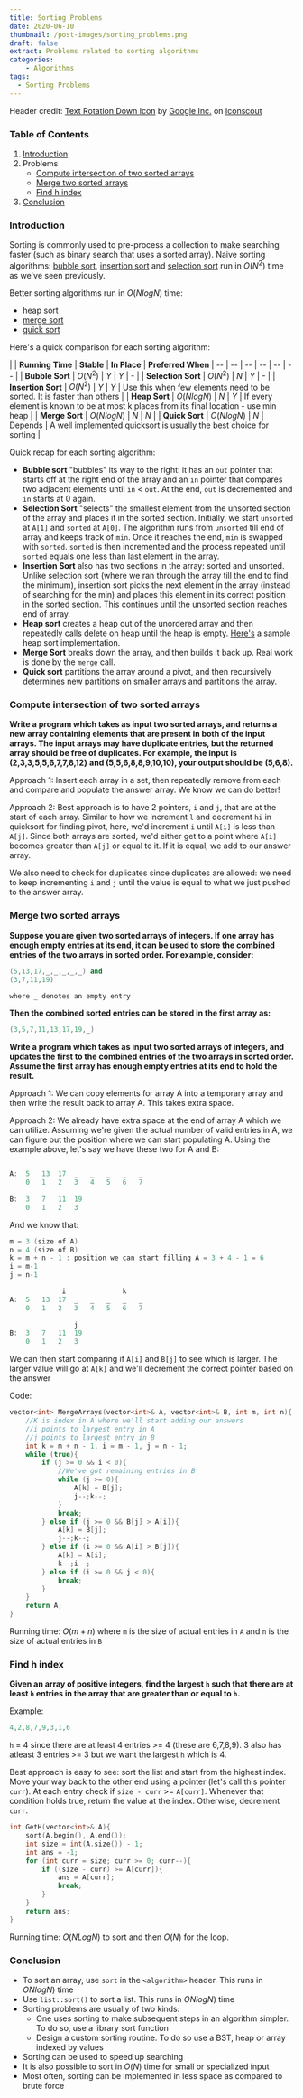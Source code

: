 ```yaml
---
title: Sorting Problems 
date: 2020-06-10
thumbnail: /post-images/sorting_problems.png
draft: false
extract: Problems related to sorting algorithms
categories: 
    - Algorithms
tags:
  - Sorting Problems
---
```


Header credit: <a href="https://iconscout.com/icons/text-rotation-down" target="_blank">Text Rotation Down Icon</a> by <a href="https://iconscout.com/contributors/google-inc">Google Inc.</a> on <a href="https://iconscout.com">Iconscout</a>

### Table of Contents

1. [Introduction](#introduction)
2. Problems
    * [Compute intersection of two sorted arrays](#compute-intersection-of-two-sorted-arrays)
    * [Merge two sorted arrays](#merge-two-sorted-arrays)
    * [Find h index](#find-h-index)
2. [Conclusion](#conclusion)

### Introduction

Sorting is commonly used to pre-process a collection to make searching faster (such as binary search that uses a sorted array). Naive sorting algorithms: [bubble sort](/bubble-sort/), [insertion sort](/insertion-sort/) and [selection sort](/selection-sort/) run in $O(N^2)$ time as we've seen previously. 

Better sorting algorithms run in $O(NlogN)$ time:
- heap sort
- [merge sort](/merge-sort)
- [quick sort](/quick-sort)

Here's a quick comparison for each sorting algorithm:

|  | **Running Time** | **Stable** | **In Place** | **Preferred When**
| -- | -- | -- | -- | -- | -- |
| **Bubble Sort** | $O(N^2)$ | $Y$ | $Y$ | - |
| **Selection Sort** | $O(N^2)$ | $N$ | $Y$ | - |
| **Insertion Sort** | $O(N^2)$ | $Y$ | $Y$ | Use this when few elements need to be sorted. It is faster than others |
| **Heap Sort** | $O(NlogN)$ | $N$ | $Y$ | If every element is known to be at most k places from its final location - use min heap |
| **Merge Sort** | $O(NlogN)$  | $N$ | $N$ |
| **Quick Sort** | $O(NlogN)$  | $N$ | Depends | A well implemented quicksort is usually the best choice for sorting |


Quick recap for each sorting algorithm:
- **Bubble sort** "bubbles" its way to the right: it has an `out` pointer that starts off at the right end of the array and an `in` pointer that compares two adjacent elements until `in` < `out`. At the end, `out` is decremented and `in` starts at 0 again. 
- **Selection Sort** "selects" the smallest element from the unsorted section of the array and places it in the sorted section. Initially, we start `unsorted` at `A[1]` and `sorted` at `A[0]`. The algorithm runs from `unsorted` till end of array and keeps track of `min`. Once it reaches the end, `min` is swapped with `sorted`. `sorted` is then incremented and the process repeated until `sorted` equals one less than last element in the array.
- **Insertion Sort** also has two sections in the array: sorted and unsorted. Unlike selection sort (where we ran through the array till the end to find the minimum), insertion sort picks the next element in the array (instead of searching for the min) and places this element in its correct position in the sorted section. This continues until the unsorted section reaches end of array.
- **Heap sort** creates a heap out of the unordered array and then repeatedly calls delete on heap until the heap is empty. [Here's](/heap/#sample-heap-sort) a sample heap sort implementation.
- **Merge Sort** breaks down the array, and then builds it back up. Real work is done by the `merge` call.
- **Quick sort** partitions the array around a pivot, and then recursively determines new partitions on smaller arrays and partitions the array.

### Compute intersection of two sorted arrays

**Write a program which takes as input two sorted arrays, and returns a new array containing elements that are present in both of the input arrays. The input arrays may have duplicate entries, but the returned array should be free of duplicates. For example, the input is (2,3,3,5,5,6,7,7,8,12} and (5,5,6,8,8,9,10,10), your output should be (5,6,8).**

Approach 1: Insert each array in a set, then repeatedly remove from each and compare and populate the answer array. We know we can do better!

Approach 2: Best approach is to have 2 pointers, `i` and `j`, that are at the start of each array. Similar to how we increment `l` and decrement `hi` in quicksort for finding pivot, here, we'd increment `i` until `A[i]`  is less than `A[j]`. Since both arrays are sorted, we'd either get to a point where `A[i]` becomes greater than `A[j]` or equal to it. If it is equal, we add to our answer array. 

We also need to check for duplicates since duplicates are allowed: we need to keep incrementing `i` and `j` until the value is equal to what we just pushed to the answer array. 

### Merge two sorted arrays

**Suppose you are given two sorted arrays of integers. If one array has enough empty entries at its end, it can be used to store the combined entries of the two arrays in sorted order. For example, consider:**
 
 ```cpp
(5,13,17,_,_,_,_,_) and 
(3,7,11,19)

where _ denotes an empty entry
``` 
**Then the combined sorted entries can be stored in the first array as:**

```cpp
(3,5,7,11,13,17,19,_)
```

 **Write a program which takes as input two sorted arrays of integers, and updates the first to the combined entries of the two arrays in sorted order. Assume the first array has enough empty entries at its end to hold the result.**

Approach 1: We can copy elements for array A into a temporary array and then write the result back to array A. This takes extra space.

Approach 2: We already have extra space at the end of array A which we can utilize. Assuming we're given the actual number of valid entries in A, we can figure out the position where we can start populating A. Using the example above, let's say we have these two for A and B:

```cpp

A:  5   13  17  _   _   _   _   _
    0   1   2   3   4   5   6   7   
 
B:  3   7   11  19
    0   1   2   3
``` 

And we know that:

```cpp
m = 3 (size of A)
n = 4 (size of B)
k = m + n - 1 : position we can start filling A = 3 + 4 - 1 = 6
i = m-1
j = n-1
```


```cpp
             i              k
A:  5   13  17  _   _   _   _   _
    0   1   2   3   4   5   6   7   
 
                j
B:  3   7   11  19
    0   1   2   3
``` 

We can then start comparing if `A[i]` and `B[j]` to see which is larger. The larger value will go at `A[k]` and we'll decrement the correct pointer based on the answer

Code:

```cpp
vector<int> MergeArrays(vector<int>& A, vector<int>& B, int m, int n){
    //K is index in A where we'll start adding our answers
    //i points to largest entry in A
    //j points to largest entry in B
    int k = m + n - 1, i = m - 1, j = n - 1;
    while (true){
        if (j >= 0 && i < 0){
            //We've got remaining entries in B
            while (j >= 0){
                A[k] = B[j];
                j--;k--;
            }
            break;
        } else if (j >= 0 && B[j] > A[i]){
            A[k] = B[j];
            j--;k--;
        } else if (i >= 0 && A[i] > B[j]){
            A[k] = A[i];
            k--;i--;
        } else if (i >= 0 && j < 0){
            break;
        }
    }
    return A;
}
```

Running time: $O(m + n)$ where `m` is the size of actual entries in `A` and `n` is the size of actual entries in `B` 

### Find h index

**Given an array of positive integers, find the largest `h` such that there are at least `h` entries in the array that are greater than or equal to `h`.**

Example:
```cpp
4,2,8,7,9,3,1,6
```
`h` = 4 since there are at least 4 entries >= 4 (these are 6,7,8,9). 3 also has atleast 3 entries >= 3 but we want the largest `h` which is 4.

Best approach is easy to see: sort the list and start from the highest index. Move your way back to the other end using a pointer (let's call this pointer `curr`). At each entry check if `size - curr` >= `A[curr]`. Whenever that condition holds true, return the value at the index. Otherwise, decrement `curr`. 

```cpp
int GetH(vector<int>& A){
    sort(A.begin(), A.end());
    int size = int(A.size()) - 1;
    int ans = -1;
    for (int curr = size; curr >= 0; curr--){
        if ((size - curr) >= A[curr]){
            ans = A[curr];
            break;
        }
    }
    return ans;
}
```

Running time: $O(NLogN)$ to sort and then $O(N)$ for the loop.

### Conclusion

- To sort an array, use `sort` in the `<algorithm>` header. This runs in $ONlogN)$ time
- Use `list::sort()` to sort a list. This runs in $ONlogN)$ time
- Sorting problems are usually of two kinds:
    - One uses sorting to make subsequent steps in an algorithm simpler. To do so, use a library sort function
    - Design a custom sorting routine. To do so use a BST, heap or array indexed by values
- Sorting can be used to speed up searching
- It is also possible to sort in $O(N)$ time for small or specialized input
- Most often, sorting can be implemented in less space as compared to brute force
    
